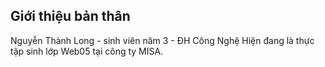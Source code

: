## Giới thiệu bản thân
Nguyễn Thành Long - sinh viên năm 3 - ĐH Công Nghệ
Hiện đang là thực tập sinh lớp Web05 tại công ty MISA.
